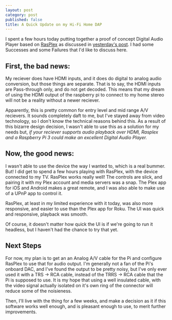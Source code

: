 ```yaml
---
layout: post
category: post
published: false
title: A Quick Update on my Hi-Fi Home DAP
---
```

I spent a few hours today putting together a proof of concept Digital Audio Player based on [RasPlex](http://www.rasplex.com) as discussed in [yesterday's post](http://ajroach42.com/a-hi-fi-digital-audio-player-for-your-home-stereo/). I had some Successes and some Failures that I'd like to discuss here. 

## First, the bad news:

My reciever does have HDMI inputs, and it does do digital to analog audio conversion, but those things are separate. That is to say, the HDMI inputs are Pass-through only, and do not get decoded. This means that my dream of using the HDMI output of the raspberry pi to connect to my home stereo will not be a reality without a newer reciever. 

Apparently, this is pretty common for entry level and mid range A/V recievers. It sounds completely daft to me, but I've stayed away from video technology, so I don't know the technical reasons behind this. As a result of this bizarre design decision, I wasn't able to use this as a solution for my needs but, *if your reciever supports audio playback over HDMI, Rasplex and a Raspberry Pi 3 could make an excellent Digital Audio Player.*

## Now, the good news: 

I wasn't able to use the device the way I wanted to, which is a real bummer. But! I did get to spend a few hours playing with RasPlex, with the device connected to my TV. RasPlex works really well! The controls are slick, and pairing it with my Plex account and media servers was a snap. The Plex app for iOS and Android makes a great remote, and I was also able to make use of a UPnP app to control it. 

RasPlex, at least in my limited experience with it today, was also more responsive, and easier to use than the Plex app for Roku. The UI was quick and responsive, playback was smooth. 

Of course, it doesn't matter how quick the UI is if we're going to run it headless, but I haven't had the chance to try that yet. 

## Next Steps

For now, my plan is to get an an Analog A/V cable for the Pi and configure RasPlex to use that for audio output. I'm generally not a fan of the Pi's onboard DAC, and I've found the output to be pretty noisy, but I've only ever used it with a TRS -> RCA cable, instead of the TRRS -> RCA cable that the Pi is supposed to use. It is my hope that using a well insulated cable, with the video signal actually isolated on it's own ring of the connector will reduce some of the noisieness. 

Then, I'll live with the thing for a few weeks, and make a decision as it if this software works well enough, and is pleasant enough to use, to merit further improvements. 

